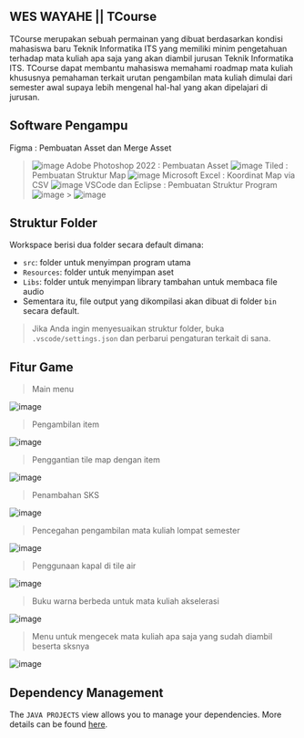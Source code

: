 ## WES WAYAHE || TCourse

TCourse merupakan sebuah permainan yang dibuat berdasarkan kondisi mahasiswa baru Teknik Informatika ITS yang memiliki minim pengetahuan terhadap mata kuliah apa saja yang akan diambil jurusan Teknik Informatika ITS. TCourse dapat membantu mahasiswa memahami roadmap mata kuliah khususnya pemahaman terkait urutan pengambilan mata kuliah dimulai dari semester awal supaya lebih mengenal hal-hal yang akan dipelajari di jurusan.

## Software Pengampu

Figma : Pembuatan Asset dan Merge Asset

> ![image](https://user-images.githubusercontent.com/85748069/147032468-76b59b16-422d-4ce5-8154-72077cb90b39.png)
> Adobe Photoshop 2022 : Pembuatan Asset
> ![image](https://user-images.githubusercontent.com/85748069/147031663-719358dc-86bf-4be8-89ba-ea7e23d24054.png)
> Tiled : Pembuatan Struktur Map
> ![image](https://user-images.githubusercontent.com/85748069/147031773-9d20916b-c20c-4e1c-b471-ce798facc098.png)
> Microsoft Excel : Koordinat Map via CSV
> ![image](https://user-images.githubusercontent.com/85748069/147032168-e2edd408-08cb-4969-82c6-8d3b59ce6063.png)
> VSCode dan Eclipse : Pembuatan Struktur Program
> ![image](https://user-images.githubusercontent.com/85748069/147032255-0cafbbf5-25a9-4a03-98e9-8dc81513813d.png) > ![image](https://user-images.githubusercontent.com/85748069/147032294-41be6d6e-65c4-4a9c-89d5-140aa98e3021.png)

## Struktur Folder

Workspace berisi dua folder secara default dimana:

- `src`: folder untuk menyimpan program utama
- `Resources`: folder untuk menyimpan aset
- `Libs`: folder untuk menyimpan library tambahan untuk membaca file audio
- Sementara itu, file output yang dikompilasi akan dibuat di folder `bin` secara default.

> Jika Anda ingin menyesuaikan struktur folder, buka `.vscode/settings.json` dan perbarui pengaturan terkait di sana.

## Fitur Game

> Main menu

![image](https://user-images.githubusercontent.com/85748069/147033211-7f58463f-063f-4f00-8be7-c26e43ccff4e.png)

> Pengambilan item

![image](https://user-images.githubusercontent.com/85748069/147033337-8ec0d27c-454f-4a95-b000-6659b8d52832.png)

> Penggantian tile map dengan item

![image](https://user-images.githubusercontent.com/85748069/147033375-21bbb10f-f2cd-47e3-a838-8477c6bb1cb2.png)

> Penambahan SKS

![image](https://user-images.githubusercontent.com/85748069/147033528-0d4d0654-4a85-48ab-8470-28c52d888259.png)

> Pencegahan pengambilan mata kuliah lompat semester

![image](https://user-images.githubusercontent.com/85748069/147033647-d1f0aff5-9277-4968-897b-1ccfa2c1ec0f.png)

> Penggunaan kapal di tile air

![image](https://user-images.githubusercontent.com/85748069/147033753-92fe6dae-7640-472b-a4fd-ff05c021a37d.png)

> Buku warna berbeda untuk mata kuliah akselerasi

![image](https://user-images.githubusercontent.com/85748069/147033994-6166ef7b-bcfc-4c74-8aec-73587e236e70.png)

> Menu untuk mengecek mata kuliah apa saja yang sudah diambil beserta sksnya

![image](https://user-images.githubusercontent.com/85748069/147034032-495a314c-7d3f-4e73-8a31-e02a0d1199de.png)

## Dependency Management

The `JAVA PROJECTS` view allows you to manage your dependencies. More details can be found [here](https://github.com/microsoft/vscode-java-dependency#manage-dependencies).
